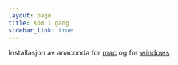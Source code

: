 ```yaml
---
layout: page
title: Kom i gang
sidebar_link: true
---
```


Installasjon av anaconda for [mac](./anaconda_mac) og for [windows](anaconda_widows.md)

